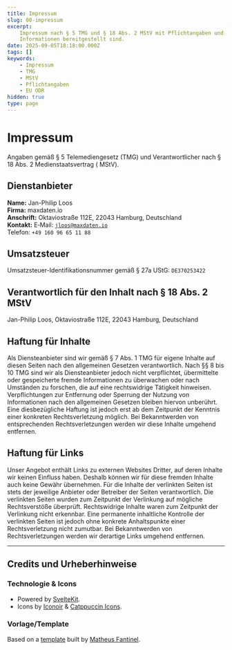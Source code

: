 ```yaml
---
title: Impressum
slug: 00-impressum
excerpt:
    Impressum nach § 5 TMG und § 18 Abs. 2 MStV mit Pflichtangaben und Platzhaltern, bis alle
    Informationen bereitgestellt sind.
date: 2025-09-05T18:18:00.000Z
tags: []
keywords:
    - Impressum
    - TMG
    - MStV
    - Pflichtangaben
    - EU ODR
hidden: true
type: page
---
```


# Impressum

Angaben gemäß § 5 Telemediengesetz (TMG) und Verantwortlicher nach § 18 Abs. 2 Medienstaatsvertrag (
MStV).

## Dienstanbieter

**Name:** Jan-Philip Loos  
**Firma:** maxdaten.io  
**Anschrift:** Oktaviostraße 112E, 22043 Hamburg, Deutschland  
**Kontakt:** E‑Mail: [`jloos@maxdaten.io`](mailto:[jloos@maxdaten.io])  
Telefon: `+49 160 96 65 11 88`

## Umsatzsteuer

Umsatzsteuer-Identifikationsnummer gemäß § 27a UStG: `DE370253422`

## Verantwortlich für den Inhalt nach § 18 Abs. 2 MStV

Jan-Philip Loos, Oktaviostraße 112E, 22043 Hamburg, Deutschland

## Haftung für Inhalte

Als Diensteanbieter sind wir gemäß § 7 Abs. 1 TMG für eigene Inhalte auf diesen Seiten nach den
allgemeinen Gesetzen verantwortlich. Nach §§ 8 bis 10 TMG sind wir als Diensteanbieter jedoch nicht
verpflichtet, übermittelte oder gespeicherte fremde Informationen zu überwachen oder nach Umständen
zu forschen, die auf eine rechtswidrige Tätigkeit hinweisen. Verpflichtungen zur Entfernung oder
Sperrung der Nutzung von Informationen nach den allgemeinen Gesetzen bleiben hiervon unberührt. Eine
diesbezügliche Haftung ist jedoch erst ab dem Zeitpunkt der Kenntnis einer konkreten
Rechtsverletzung möglich. Bei Bekanntwerden von entsprechenden Rechtsverletzungen werden wir diese
Inhalte umgehend entfernen.

## Haftung für Links

Unser Angebot enthält Links zu externen Websites Dritter, auf deren Inhalte wir keinen Einfluss
haben. Deshalb können wir für diese fremden Inhalte auch keine Gewähr übernehmen. Für die Inhalte
der verlinkten Seiten ist stets der jeweilige Anbieter oder Betreiber der Seiten verantwortlich. Die
verlinkten Seiten wurden zum Zeitpunkt der Verlinkung auf mögliche Rechtsverstöße überprüft.
Rechtswidrige Inhalte waren zum Zeitpunkt der Verlinkung nicht erkennbar. Eine permanente
inhaltliche Kontrolle der verlinkten Seiten ist jedoch ohne konkrete Anhaltspunkte einer
Rechtsverletzung nicht zumutbar. Bei Bekanntwerden von Rechtsverletzungen werden wir derartige Links
umgehend entfernen.

---

## Credits und Urheberhinweise

### Technologie & Icons

- Powered by [SvelteKit](https://kit.svelte.dev/).
- Icons by [Iconoir](https://iconoir.com/) &
  [Catppuccin Icons](https://github.com/catppuccin/vscode-icons).

### Vorlage/Template

Based on a [template](https://github.com/matfantinel/sveltekit-static-blog-template) built by
[Matheus Fantinel](https://fantinel.dev?utm_source=maxdaten.io&utm_medium=impressum&utm_campaign=blog).
